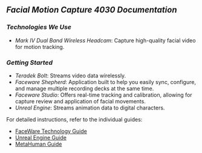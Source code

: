## *Facial Motion Capture 4030 Documentation*

### *Technologies We Use*

- *Mark IV Dual Band Wireless Headcam*: Capture high-quality facial video for motion tracking.

### *Getting Started*
- *Teradek Bolt*: Streams video data wirelessly.
- *Faceware Shepherd*: Application built to help you easily sync, configure, and manage multiple recording decks at the same time.
- *Faceware Studio*: Offers real-time tracking and calibration, allowing for capture review and application of facial movements.
- *Unreal Engine*: Streams animation data to digital characters.

For detailed instructions, refer to the individual guides:

- [FaceWare Technology Guide](./FacialMotion/faceWareStudio.md)
- [Unreal Engine Guide](./FacialMotion/Unreal.md)
- [MetaHuman Guide](./FacialMotion/meta.md)
